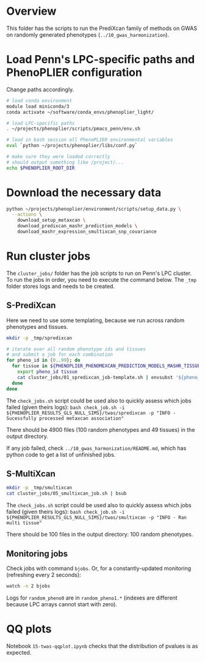# Overview

This folder has the scripts to run the PrediXcan family of methods on GWAS on randomly generated phenotypes (`../10_gwas_harmonization`).


# Load Penn's LPC-specific paths and PhenoPLIER configuration

Change paths accordingly.

```bash
# load conda environment
module load miniconda/3
conda activate ~/software/conda_envs/phenoplier_light/

# load LPC-specific paths
. ~/projects/phenoplier/scripts/pmacs_penn/env.sh

# load in bash session all PhenoPLIER environmental variables
eval `python ~/projects/phenoplier/libs/conf.py`

# make sure they were loaded correctly
# should output something like /project/...
echo $PHENOPLIER_ROOT_DIR
```


# Download the necessary data

```bash
python ~/projects/phenoplier/environment/scripts/setup_data.py \
  --actions \
    download_setup_metaxcan \
    download_predixcan_mashr_prediction_models \
    download_mashr_expression_smultixcan_snp_covariance
```


# Run cluster jobs

The `cluster_jobs/` folder has the job scripts to run on Penn's LPC cluster.
To run the jobs in order, you need to execute the command below.
The `_tmp` folder stores logs and needs to be created.

## S-PrediXcan

Here we need to use some templating, because we run across random phenotypes and tissues.

```bash
mkdir -p _tmp/spredixcan

# iterate over all random phenotype ids and tissues
# and submit a job for each combination
for pheno_id in {0..99}; do
  for tissue in ${PHENOPLIER_PHENOMEXCAN_PREDICTION_MODELS_MASHR_TISSUES}; do
    export pheno_id tissue
    cat cluster_jobs/01_spredixcan_job-template.sh | envsubst '${pheno_id} ${tissue}' | bsub
  done
done
```

The `check_jobs.sh` script could be used also to quickly assess which jobs failed (given theirs logs):
`bash check_job.sh -i ${PHENOPLIER_RESULTS_GLS_NULL_SIMS}/twas/spredixcan -p "INFO - Sucessfully processed metaxcan association"`

There should be 4900 files (100 random phenotypes and 49 tissues) in the output directory.

If any job failed, check `../10_gwas_harmonization/README.md`, which has python code to get a list of unfinished jobs.


## S-MultiXcan

```bash
mkdir -p _tmp/smultixcan
cat cluster_jobs/05_smultixcan_job.sh | bsub
```

The `check_jobs.sh` script could be used also to quickly assess which jobs failed (given theirs logs):
`bash check_job.sh -i ${PHENOPLIER_RESULTS_GLS_NULL_SIMS}/twas/smultixcan -p "INFO - Ran multi tissue"`

There should be 100 files in the output directory: 100 random phenotypes.


## Monitoring jobs

Check jobs with command `bjobs`.
Or, for a constantly-updated monitoring (refreshing every 2 seconds):
```bash
watch -n 2 bjobs
```

Logs for `random_pheno0` are in `random_pheno1.*` (indexes are different because LPC arrays cannot start with zero).


# QQ plots

Notebook `15-twas-qqplot.ipynb` checks that the distribution of pvalues is as expected.
